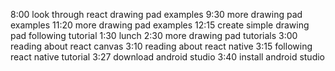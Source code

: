 8:00  look through react drawing pad examples
9:30 more drawing pad examples
11:20 more drawing pad examples
12:15 create simple drawing pad following tutorial
1:30 lunch
2:30 more drawing pad tutorials
3:00 reading about react canvas
3:10 reading about react native
3:15 following react native tutorial
3:27 download android studio
3:40 install android studio
